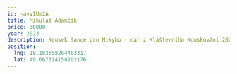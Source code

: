 ```yaml
---
id: -avvIUm2A
title: Mikuláš Adamčík
price: 30000
year: 2023
description: K﻿ousek šance pro Mikyho - dar z Klášterního Kouskování 2023
position:
  lng: 18.182658264463317
  lat: 49.667314158702176
---
```

